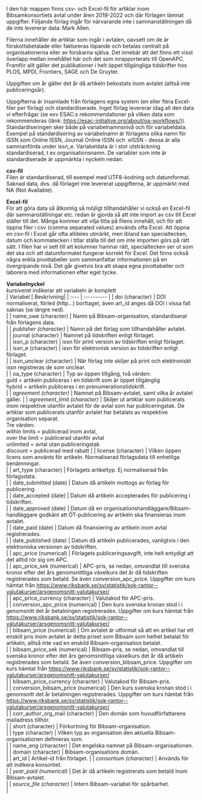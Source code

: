 I den här mappen finns csv- och Excel-fil för artiklar inom Bibsamkonsortiets avtal under åren 2019-2022 och där förlagen lämnat uppgifter. Följande förlag ingår för närvarande inte i sammanställningen då de inte levererar data: Mark Allen. 

Filerna innehåller de artiklar som ingår i avtalen, oavsett om de är förskottsbetalade eller faktureras löpande och betalas centralt på organisationerna eller av forskarna själva. Det innebär att det finns ett visst överlapp mellan innehållet här och det som inrapporterats till OpenAPC. Framför allt gäller det publikationer i helt öppet tillgängliga tidskrifter hos PLOS, MPDI, Frontiers, SAGE och De Gruyter. 

Uppgiften om år gäller det år då artikeln bekostats inom avtalet (alltså inte publiceringsår).

Uppgifterna är insamlade från förlagens egna system (en eller flera Excel-filer per förlag) och standardiserade. Inget förlag levererar idag all den data vi efterfrågar (se exv ESAC:s rekommendationer på vilken data som rekommenderas (länk: https://esac-initiative.org/about/oa-workflows/)). Standardiseringen sker både på variabelnamnsnivå och för variabeldata. Exempel på standardisering av variabelnamn är förlagens olika namn för ISSN som Online ISSN, Journal Online ISSN och  eISSN - dessa är alla sammanförda under issn_e. Variabeldata är i stor utsträckning standardiserad, t ex organisationsnamn. De variabler som inte är standardiserade är uppmärkta i nyckeln nedan.

**csv-fil**<br>
Filen är standardiserad, till exempel med UTF8-kodning och datumformat. Saknad data, dvs. då förlaget inte levererat uppgifterna, är uppmärkt med NA (Not Available).

**Excel-fil**<br>
För att göra data så åtkomlig så möjligt tillhandahåller vi också en Excel-fil där sammanställningar etc. redan är gjorda så att inte import av csv till Excel ställer till det. Många kommer att vilja titta på filens innehåll, och för att öppna filer i csv (comma separated values) används ofta Excel. Att öppna en csv-fil i Excel går ofta alldeles utmärkt, men ibland kan specialtecken, datum och kommatecken i titlar ställa till det om inte importen görs på rätt sätt. I filen har vi sett till att kolumner hamnar rätt, specialtecken ser ut som det ska och att datumformatet fungerar korrekt för Excel. Det finns också några enkla pivottabeller som sammanfattar informationen på en övergripande nivå. Det går givetvis bra att skapa egna pivottabeller och laborera med informationen efter eget tycke.

**Variabelnyckel** <br>
*kursiverat* indikerar att variabeln är komplett<br>
| Variabel | Beskrivning|
| :--- | :--------- |
| doi (character) | DOI normaliserat, förled (http…) borttaget, även art_id anges då DOI i vissa fall saknas (se längre ned).<br>|
| name_swe (character) | Namn på Bibsam-organisation, standardiserat från förlagens data.<br> |
| *publisher (character)* | Namn på det förlag som tillhandahåller avtalet.<br> |
| journal (character) | Namnet på tidskriften enligt förlaget.<br> |
| issn_p (character) | issn för print version av tidskriften enligt förlaget.<br> |
| issn_e (character) | issn för elektronisk version av tidskriften enligt förlaget.<br> |
| issn_unclear (character) | När förlag inte skiljer på print och elektroniskt issn registreras de som unclear.<br> |
| oa_type (character) | Typ av öppen tillgång, två värden: <br> guld = artikeln publiceras i en tidskrift som är öppet tillgänglig <br> hybrid = artikeln publiceras i en prenumerationstidskrift.<br> |
| *agreement (character)* | Namnet på Bibsam-avtalet, samt vilka år avtalet gäller. |
| *agreement_limit (character)* | Skiljer ut artiklar som publicerats inom respektive utanför avtalet för de avtal som har publiceringstak. De artiklar som publicerats utanför avtalet har betalats av respektive organisation separat. <br> Tre värden: <br> within limits = publicerad inom avtal, <br> over the limit = publicerad utanför avtal <br> unlimited = avtal utan publiceringstak <br> discount = publicerad med rabatt |
| license (character) | Vilken öppen licens som använts för artikeln. Normaliserad förlagsdata till enhetliga benämningar.<br> |
| art_type (character) | Förlagets artikeltyp. Ej normaliserad från förlagsdata.<br> |
| date_submitted (date) | Datum då artikeln mottogs av förlag för publicering.<br> |
| date_accepted (date) | Datum då artikeln accepterades för publicering i tidskriften.<br> |
| date_approved (date) | Datum då en organisationshandläggare/Bibsam-handläggare godkänt att ÖT-publicering av artikeln ska finansieras inom avtalet.<br> |
| date_paid (date) | Datum då finansiering av artikeln inom avtal registrerades.<br> |
| date_published (date) | Datum då artikeln publicerades, vanligtvis i den elektroniska versionen av tidskriften.<br> |
| apc_price (numerical) | Förlagets publiceringsavgift, inte helt entydigt att det alltid rör sig om APC.<br> |
| apc_price_sek (numerical) | APC-pris, se nedan, omvandlat till svenska kronor efter det års genomsnittliga växelkurs det år då tidskriften registrerades som betald. Se även conversion_apc_price. Uppgifter om kurs hämtat från https://www.riksbank.se/sv/statistik/sok-rantor--valutakurser/arsgenomsnitt-valutakurser/<br> |
| apc_price_currency (character) | Valutakod för APC-pris.<br> |
| conversion_apc_price (numerical) | Den kurs svenska kronan stod i i genomsnitt det år betalningen registrerades. Uppgifter om kurs hämtat från https://www.riksbank.se/sv/statistik/sok-rantor--valutakurser/arsgenomsnitt-valutakurser/<br> |
| bibsam_price (numerical) | Om avtalet är utformat så att en artikel har ett enskilt pris inom avtalet är detta priset som Bibsam som helhet betalat för artikeln, alltså inte vad en enskild Bibsam-organisation betalat.<br> |
| bibsam_price_sek (numerical) | Bibsam-pris, se nedan, omvandlat till svenska kronor efter det års genomsnittliga växelkurs det år då artikeln registrerades som betald. Se även conversion_bibsam_price. Uppgifter om kurs hämtat från https://www.riksbank.se/sv/statistik/sok-rantor--valutakurser/arsgenomsnitt-valutakurser/<br> |
| bibsam_price_currency (character) | Valutakod för Bibsam-pris.<br> |
| conversion_bibsam_price (numerical) | Den kurs svenska kronan stod i i genomsnitt det år betalningen registrerades. Uppgifter om kurs hämtat från https://www.riksbank.se/sv/statistik/sok-rantor--valutakurser/arsgenomsnitt-valutakurser/<br> |
| corr_author_org_mail (character) | Den domän som huvudförfattarens mailadress tillhör.<br> |
| short (character) | Förkortning för Bibsam-organisation.<br> |
| type (character) | Vilken typ av organisation den aktuella Bibsam-organisationen definieras som.<br> |
| name_eng (character) | Det engelska namnet på Bibsam-organisationen.<br> |
| domain (character) | Bibsam-organisations domän.<br> |
| art_id | Artikel-id från förlaget. |
| *consortium (character)* | Används för att indikera konsortiet.<br> |
| *year_paid (numerical)* | Det år då artikeln registrerats som betald inom Bibsam-avtalet.<br> |
| *source_file (character)* | Intern Bibsam-variabel för spårbarhet.<br> |
